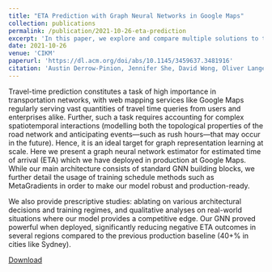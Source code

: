 ```yaml
---
title: "ETA Prediction with Graph Neural Networks in Google Maps"
collection: publications
permalink: /publication/2021-10-26-eta-prediction
excerpt: 'In this paper, we explore and compare multiple solutions to the problem of data augmentation in image classification.'
date: 2021-10-26
venue: 'CIKM'
paperurl: 'https://dl.acm.org/doi/abs/10.1145/3459637.3481916'
citation: 'Austin Derrow-Pinion, Jennifer She, David Wong, Oliver Lange, Todd Hester, Luis Perez, Marc Nunkesser, Seongjae Lee, Xueying Guo, Brett Wiltshire, et al. Eta prediction with graph neural networks in google maps. CIKM, 2021.'
---
```


Travel-time prediction constitutes a task of high importance in transportation networks, with web mapping services like Google Maps regularly serving vast quantities of travel time queries from users and enterprises alike. Further, such a task requires accounting for complex spatiotemporal interactions (modelling both the topological properties of the road network and anticipating events—such as rush hours—that may occur in the future). Hence, it is an ideal target for graph representation learning at scale. Here we present a graph neural network estimator for estimated time of arrival (ETA) which we have deployed in production at Google Maps. While our main architecture consists of standard GNN building blocks, we further detail the usage of training schedule methods such as MetaGradients in order to make our model robust and production-ready.

We also provide prescriptive studies: ablating on various architectural decisions and training regimes, and qualitative analyses on real-world situations where our model provides a competitive edge. Our GNN proved powerful when deployed, significantly reducing negative ETA outcomes in several regions compared to the previous production baseline (40+% in cities like Sydney).

[Download](/files/eta-prediction.pdf)